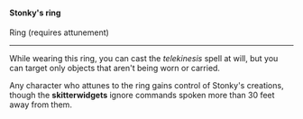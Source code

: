 #### Stonky's ring

Ring (requires attunement)

---

While wearing this ring, you can cast the *telekinesis* spell at will, but you can target only objects that aren't being worn or carried.

Any character who attunes to the ring gains control of Stonky's creations, though the **skitterwidgets** ignore commands spoken more than 30 feet away from them.